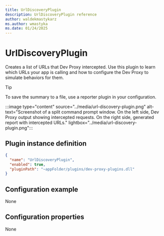 ```yaml
---
title: UrlDiscoveryPlugin
description: UrlDiscoveryPlugin reference
author: waldekmastykarz
ms.author: wmastyka
ms.date: 01/24/2025
---
```


# UrlDiscoveryPlugin

Creates a list of URLs that Dev Proxy intercepted. Use this plugin to learn which URLs your app is calling and how to configure the Dev Proxy to simulate behaviors for them.

> [!TIP]
> To save the summary to a file, use a reporter plugin in your configuration.

:::image type="content" source="../media/url-discovery-plugin.png" alt-text="Screenshot of a split command prompt window. On the left side, Dev Proxy output showing intercepted requests. On the right side, generated report with intercepted URLs." lightbox="../media/url-discovery-plugin.png":::

## Plugin instance definition

```json
{
  "name": "UrlDiscoveryPlugin",
  "enabled": true,
  "pluginPath": "~appFolder/plugins/dev-proxy-plugins.dll"
}
```

## Configuration example

None

## Configuration properties

None
